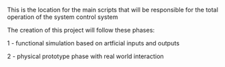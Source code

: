 This is the location for the main scripts that will be
responsible for the total operation of the system control system

The creation of this project will follow these phases:

1 - functional simulation based on artficial inputs and outputs

2 - physical prototype phase with real world interaction
